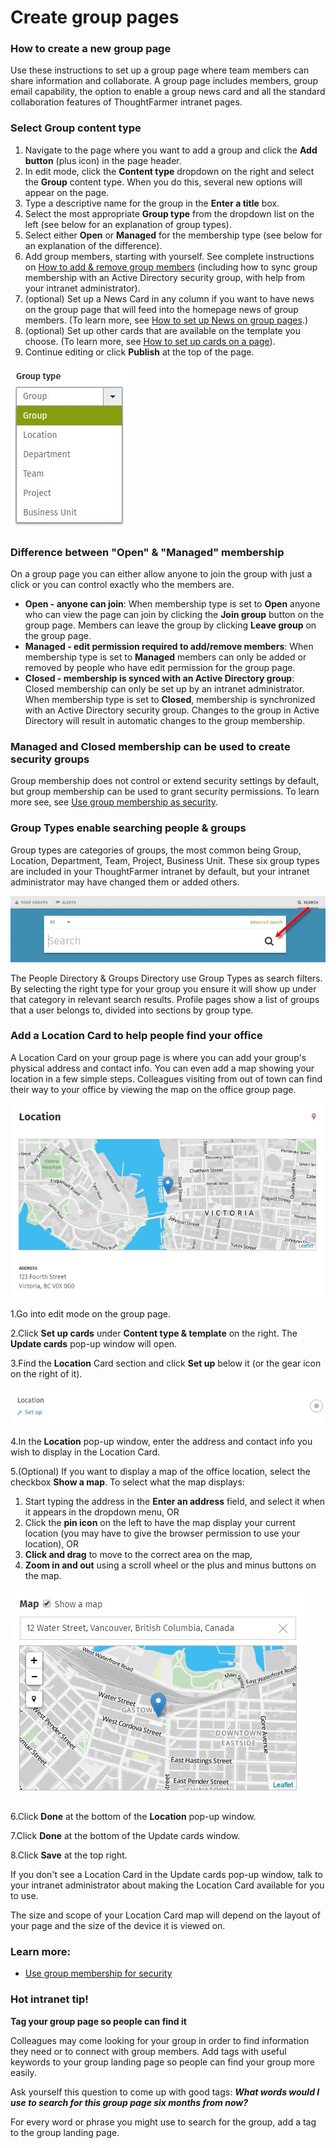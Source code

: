 # Create group pages



### How to create a new group page

Use these instructions to set up a group page where team members can share information and collaborate. A group page includes members, group email capability, the option to enable a group news card and all the standard collaboration features of ThoughtFarmer intranet pages.

### Select Group content type

1. Navigate to the page where you want to add a group and click the **Add button** \(plus icon\) in the page header.
2. In edit mode, click the **Content type** dropdown on the right and select the **Group** content type. When you do this, several new options will appear on the page.
3. Type a descriptive name for the group in the **Enter a title** box.
4. Select the most appropriate **Group type** from the dropdown list on the left \(see below for an explanation of group types\).
5. Select either **Open** or **Managed** for the membership type \(see below for an explanation of the difference\).
6. Add group members, starting with yourself. See complete instructions on [How to add & remove group members](add-and-remove-group-members.md) \(including how to sync group membership with an Active Directory security group, with help from your intranet administrator\).
7. \(optional\) Set up a News Card in any column if you want to have news on the group page that will feed into the homepage news of group members. \(To learn more, see [How to set up News on group pages](set-up-news-or-group-pages.md).\)
8. \(optional\) Set up other cards that are available on the template you choose. \(To learn more, see [How to set up cards on a page](../set-up-cards/)\).
9. Continue editing or click **Publish** at the top of the page.  

![](../../../.gitbook/assets/1%20%2886%29.jpg)

### Difference between "Open" & "Managed" membership

On a group page you can either allow anyone to join the group with just a click or you can control exactly who the members are.

* **Open - anyone can join**: When membership type is set to **Open** anyone who can view the page can join by clicking the **Join group** button on the group page. Members can leave the group by clicking **Leave group** on the group page.
* **Managed - edit permission required to add/remove members**: When membership type is set to **Managed** members can only be added or removed by people who have edit permission for the group page.
* **Closed - membership is synced with an Active Directory group**: Closed membership can only be set up by an intranet administrator. When membership type is set to **Closed**, membership is synchronized with an Active Directory security group. Changes to the group in Active Directory will result in automatic changes to the group membership. 

### **Managed and Closed membership can be used to create security groups**

Group membership does not control or extend security settings by default, but group membership can be used to grant security permissions. To learn more see, see [Use group membership as security](../../security-settings-and-permissions/use-group-membership-for-security.md).

### Group Types enable searching people & groups

Group types are categories of groups, the most common being Group, Location, Department, Team, Project, Business Unit. These six group types are included in your ThoughtFarmer intranet by default, but your intranet administrator may have changed them or added others.

![](../../../.gitbook/assets/1%20%2815%29.jpg)

The People Directory & Groups Directory use Group Types as search filters. By selecting the right type for your group you ensure it will show up under that category in relevant search results. Profile pages show a list of groups that a user belongs to, divided into sections by group type.

### Add a Location Card to help people find your office

A Location Card on your group page is where you can add your group's physical address and contact info. You can even add a map showing your location in a few simple steps. Colleagues visiting from out of town can find their way to your office by viewing the map on the office group page.

![](../../../.gitbook/assets/2%20%2838%29.jpg)



1.Go into edit mode on the group page.

2.Click **Set up cards** under **Content type & template** on the right. The **Update cards** pop-up window will open.

3.Find the **Location** Card section and click **Set up** below it \(or the gear icon on the right of it\).

![](../../../.gitbook/assets/3%20%2841%29.png)



4.In the **Location** pop-up window, enter the address and contact info you wish to display in the Location Card.

5.\(Optional\) If you want to display a map of the office location, select the checkbox **Show a map**. To select what the map displays:

1. Start typing the address in the **Enter an address** field, and select it when it appears in the dropdown menu, OR
2. Click the **pin icon** on the left to have the map display your current location \(you may have to give the browser permission to use your location\), OR
3. **Click and drag** to move to the correct area on the map,
4. **Zoom in and out** using a scroll wheel or the plus and minus buttons on the map.​

![](../../../.gitbook/assets/4%20%284%29.jpg)



6.Click **Done** at the bottom of the **Location** pop-up window.

7.Click **Done** at the bottom of the Update cards window.

8.Click **Save** at the top right.

If you don't see a Location Card in the Update cards pop-up window, talk to your intranet administrator about making the Location Card available for you to use.  
  
The size and scope of your Location Card map will depend on the layout of your page and the size of the device it is viewed on.

### Learn more:

* [Use group membership for security](../../security-settings-and-permissions/use-group-membership-for-security.md)

### Hot intranet tip!

**Tag your group page so people can find it**

Colleagues may come looking for your group in order to find information they need or to connect with group members. Add tags with useful keywords to your group landing page so people can find your group more easily.  
  
Ask yourself this question to come up with good tags: _**What words would I use to search for this group page six months from now?**_  
  
For every word or phrase you might use to search for the group, add a tag to the group landing page.

